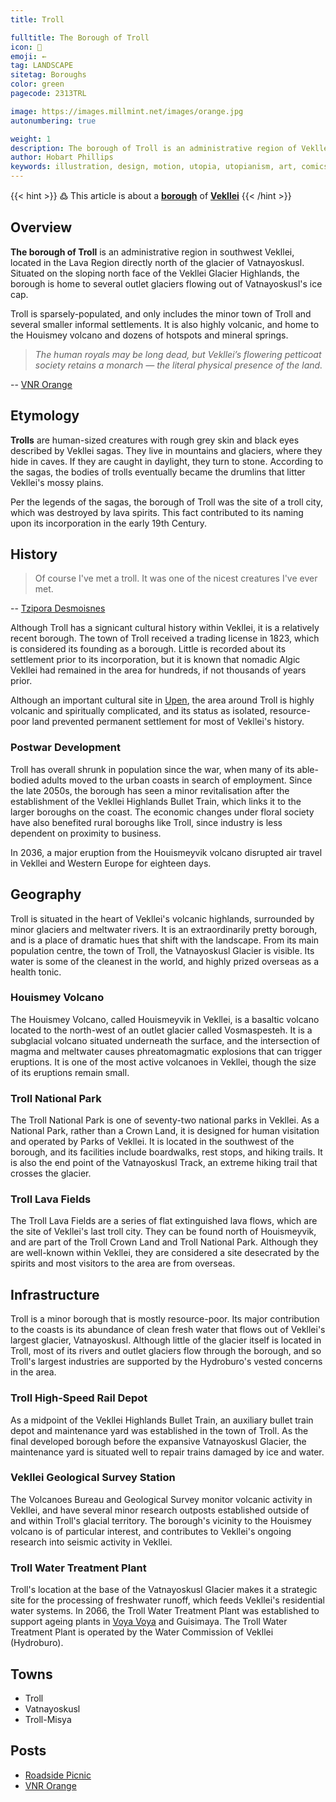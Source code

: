 ```yaml
---
title: Troll

fulltitle: The Borough of Troll
icon: 🐉
emoji: ←
tag: LANDSCAPE
sitetag: Boroughs
color: green
pagecode: 2313TRL

image: https://images.millmint.net/images/orange.jpg
autonumbering: true

weight: 1
description: The borough of Troll is an administrative region of Vekllei, a utopian country created by Hobart Phillips.
author: Hobart Phillips
keywords: illustration, design, motion, utopia, utopianism, art, comics, comic, hobart, phillips, vekllei, millmint
---
```

{{< hint >}}
߷ This article is about a [**borough**](/utopia/landscape/boroughs) of [**Vekllei**](/utopia/vekllei/)
{{< /hint >}}

## Overview

**The borough of Troll** is an administrative region in southwest Vekllei, located in the Lava Region directly north of the glacier of Vatnayoskusl. Situated on the sloping north face of the Vekllei Glacier Highlands, the borough is home to several outlet glaciers flowing out of Vatnayoskusl's ice cap.

Troll is sparsely-populated, and only includes the minor town of Troll and several smaller informal settlements. It is also highly volcanic, and home to the Houismey volcano and dozens of hotspots and mineral springs.

>*The human royals may be long dead, but Vekllei’s flowering petticoat society retains a monarch — the literal physical presence of the land.*

-- [VNR Orange](/posts/2021-06-03-orange/)

## Etymology

**Trolls** are human-sized creatures with rough grey skin and black eyes described by Vekllei sagas. They live in mountains and glaciers, where they hide in caves. If they are caught in daylight, they turn to stone. According to the sagas, the bodies of trolls eventually became the drumlins that litter Vekllei's mossy plains.

Per the legends of the sagas, the borough of Troll was the site of a troll city, which was destroyed by lava spirits. This fact contributed to its naming upon its incorporation in the early 19th Century.

## History

> Of course I've met a troll. It was one of the nicest creatures I've ever met.

-- [Tzipora Desmoisnes](/utopia/characters/#tzipora-zelda-desmoisnes)

Although Troll has a signicant cultural history within Vekllei, it is a relatively recent borough. The town of Troll received a trading license in 1823, which is considered its founding as a borough. Little is recorded about its settlement prior to its incorporation, but it is known that nomadic Algic Vekllei had remained in the area for hundreds, if not thousands of years prior.

Although an important cultural site in [Upen](/utopia/culture/religion), the area around Troll is highly volcanic and spiritually complicated, and its status as isolated, resource-poor land prevented permanent settlement for most of Vekllei's history.

### Postwar Development

Troll has overall shrunk in population since the war, when many of its able-bodied adults moved to the urban coasts in search of employment. Since the late 2050s, the borough has seen a minor revitalisation after the establishment of the Vekllei Highlands Bullet Train, which links it to the larger boroughs on the coast. The economic changes under floral society have also benefited rural boroughs like Troll, since industry is less dependent on proximity to business.

In 2036, a major eruption from the Houismeyvik volcano disrupted air travel in Vekllei and Western Europe for eighteen days.

## Geography

Troll is situated in the heart of Vekllei's volcanic highlands, surrounded by minor glaciers and meltwater rivers. It is an extraordinarily pretty borough, and is a place of dramatic hues that shift with the landscape. From its main population centre, the town of Troll, the Vatnayoskusl Glacier is visible. Its water is some of the cleanest in the world, and highly prized overseas as a health tonic.

### Houismey Volcano

The Houismey Volcano, called Houismeyvik in Vekllei, is a basaltic volcano located to the north-west of an outlet glacier called Vosmaspesteh. It is a subglacial volcano situated underneath the surface, and the intersection of magma and meltwater causes phreatomagmatic explosions that can trigger eruptions. It is one of the most active volcanoes in Vekllei, though the size of its eruptions remain small.

### Troll National Park

The Troll National Park is one of seventy-two national parks in Vekllei. As a National Park, rather than a Crown Land, it is designed for human visitation and operated by Parks of Vekllei. It is located in the southwest of the borough, and its facilities include boardwalks, rest stops, and hiking trails. It is also the end point of the Vatnayoskusl Track, an extreme hiking trail that crosses the glacier.

### Troll Lava Fields

The Troll Lava Fields are a series of flat extinguished lava flows, which are the site of Vekllei's last troll city. They can be found north of Houismeyvik, and are part of the Troll Crown Land and Troll National Park. Although they are well-known within Vekllei, they are considered a site desecrated by the spirits and most visitors to the area are from overseas.

## Infrastructure

Troll is a minor borough that is mostly resource-poor. Its major contribution to the coasts is its abundance of clean fresh water that flows out of Vekllei's largest glacier, Vatnayoskusl. Although little of the glacier itself is located in Troll, most of its rivers and outlet glaciers flow through the borough, and so Troll's largest industries are supported by the Hydroburo's vested concerns in the area.

### Troll High-Speed Rail Depot

As a midpoint of the Vekllei Highlands Bullet Train, an auxiliary bullet train depot and maintenance yard was established in the town of Troll. As the final developed borough before the expansive Vatnayoskusl Glacier, the maintenance yard is situated well to repair trains damaged by ice and water.

### Vekllei Geological Survey Station

The Volcanoes Bureau and Geological Survey monitor volcanic activity in Vekllei, and have several minor research outposts established outside of and within Troll's glacial territory. The borough's vicinity to the Houismey volcano is of particular interest, and contributes to Vekllei's ongoing research into seismic activity in Vekllei.

### Troll Water Treatment Plant

Troll's location at the base of the Vatnayoskusl Glacier makes it a strategic site for the processing of freshwater runoff, which feeds Vekllei's residential water systems. In 2066, the Troll Water Treatment Plant was established to support ageing plants in [Voya Voya](/utopia/landscape/boroughs/voya-voya/) and Guisimaya. The Troll Water Treatment Plant is operated by the Water Commission of Vekllei (Hydroburo).

## Towns
- Troll
- Vatnayoskusl
- Troll-Misya

## Posts
- [Roadside Picnic](/posts/2021-09-15-picnic/)
- [VNR Orange](/posts/2021-06-03-orange/)

